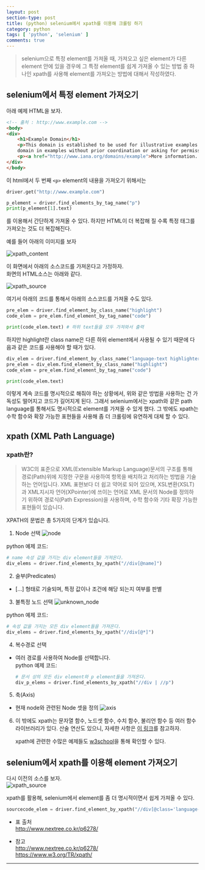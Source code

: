 ```yaml
---
layout: post
section-type: post
title: (python) selenium에서 xpath를 이용해 크롤링 하기
category: python
tags: [ 'python', 'selenium' ]
comments: true
---
```


> selenium으로 특정 element를 가져올 때, 가져오고 싶은 element가 다른 element 안에 있을 경우에 그 특정 element를 쉽게 가져올 수 있는 방법 중 하나인 xpath를 사용해 element를 가져오는 방법에 대해서 작성하였다.

## selenium에서 특정 element 가져오기

아래 예제 HTML을 보자.

``` HTML
<!-- 출처 : http://www.example.com -->
<body>
<div>
    <h1>Example Domain</h1>
    <p>This domain is established to be used for illustrative examples in documents. You may use this
    domain in examples without prior coordination or asking for permission.</p>
    <p><a href="http://www.iana.org/domains/example">More information...</a></p>
</div>
</body>
```

이 html에서 두 번째 ```<p>``` element의 내용을 가져오기 위해서는  

``` python
driver.get("http://www.example.com")

p_element = driver.find_elements_by_tag_name("p")
print(p_element[1].text)
```

를 이용해서 간단하게 가져올 수 있다.
하지만 HTML이 더 복잡해 질 수록 특정 태그를 가져오는 것도 더 복잡해진다.  

예를 들어 아래의 이미지를 보자

![xpath_content](/images/posts/xpath_content.png)

이 화면에서 아래의 소스코드를 가져온다고 가정하자.  
화면의 HTML소스는 아래와 같다.  

![xpath_source](/images/posts/xpath_source.png)

여기서 아래의 코드를 통해서 아래의 소스코드를 가져올 수도 있다.

``` python
pre_elem = driver.find_element_by_class_name("highlight")
code_elem = pre_elem.find_element_by_tag_name("code")

print(code_elem.text) # 하위 text들을 모두 가져와서 출력
```

하지만 highlight란 class name은 다른 하위 element에서 사용될 수 있기 때문에 다음과 같은 코드를 사용해야 할 때가 있다.

``` python
div_elem = driver.find_element_by_class_name("language-text highlighter-rouge")
pre_elem = div_elem.find_element_by_class_name("highlight")
code_elem = pre_elem.find_element_by_tag_name("code")

print(code_elem.text)
```

이렇게 계속 코드를 명시적으로 해줘야 하는 상황에서, 위와 같은 방법을 사용하는 건 가독성도 떨어지고 코드가 길어지게 된다. 그래서 selenium에서는 xpath와 같은 path language를 통해서도 명시적으로 element를 가져올 수 있게 했다. 그 밖에도 xpath는 수학 함수와 확장 가능한 표현들을 사용해 좀 더 크롤링에 유연하게 대체 할 수 있다.

## xpath (XML Path Language)

### xpath란?

> W3C의 표준으로 XML(Extensible Markup Language)문서의 구조를 통해 경로(Path)위에 지정한 구문을 사용하여 항목을 배치하고 처리하는 방법을 기술하는 언어입니다.
> XML 표현보다 더 쉽고 약어로 되어 있으며, XSL변환(XSLT)과 XML지시자 언어(XPointer)에 쓰이는 언어로 XML 문서의 Node를 정의하기 위하여 경로식(Path Expression)을 사용하며, 수학 함수와 기타 확장 가능한 표현들이 있습니다.

XPATH의 문법은 총 5가지의 단계가 있습니다.

1. Node 선택
  ![node](/images/posts/select_node.png)

  python 예제 코드:
  ``` python
  # name 속성 값을 가지는 div element들을 가져온다.
  div_elems = driver.find_elements_by_xpath("//div[@name]")
  ```

2. 술부(Predicates)
  - [...] 형태로 기술되며, 특정 값이나 조건에 해당 되는지 여부를 판별  

3. 불특정 노드 선택
  ![unknown_node](/images/posts/select_unknown_node.png)

  python 예제 코드:
  ``` python
  # 속성 값을 가지는 모든 div element들을 가져온다.
  div_elems = driver.find_elements_by_xpath("//div[@*]")
  ```
4. 복수경로 선택
  - 여러 경로를 사용하여 Node를 선택합니다.  
    python 예제 코드:
    ``` python
    # 문서 상의 모든 div element와 p element들을 가져온다.
    div_p_elems = driver.find_elements_by_xpath("//div | //p")
    ```

5. 축(Axis)
 - 현재 node와 관련된 Node 셋을 정의
![axis](/images/posts/xpath_axis.png)

6. 이 밖에도 xpath는 문자열 함수, 노드셋 함수, 수치 함수, 불리언 함수 등 여러 함수 라이브러리가 있다. 산술 연산도 있으니, 자세한 사항은 [이 링크](https://www.w3.org/TR/xpath/)를 참고하자.  

    xpath에 관련한 수많은 예제들도 [w3school](https://www.w3schools.com/xml/xpath_syntax.asp)을 통해 확인할 수 있다.


## selenium에서 xpath를 이용해 element 가져오기

다시 이전의 소스를 보자.  
![xpath_source](/images/posts/xpath_source.png)  

xpath를 활용해, selenium에서 element를 좀 더 명시적이면서 쉽게 가져올 수 있다.

``` python
sourcecode_elem = driver.find_element_by_xpath("//div[@class='language-text highlighter-rouge']/pre[@class='highlight']/code")
```

* 표 출처  
http://www.nextree.co.kr/p6278/   

* 참고  
http://www.nextree.co.kr/p6278/  
https://www.w3.org/TR/xpath/   

<hr>
